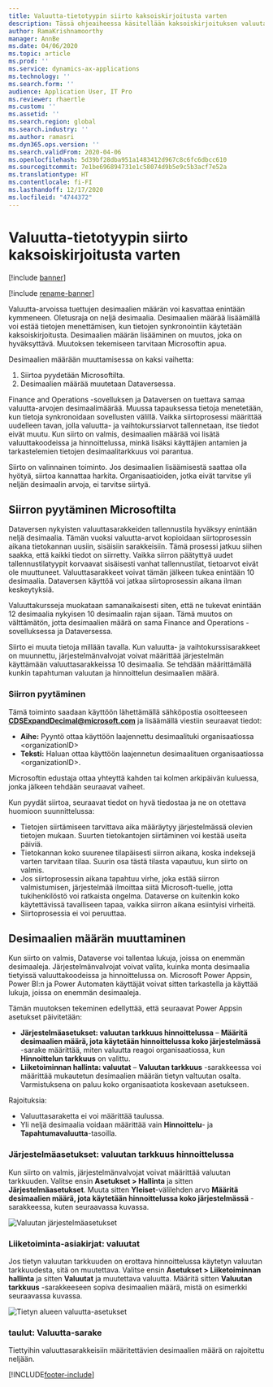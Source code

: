 ```yaml
---
title: Valuutta-tietotyypin siirto kaksoiskirjoitusta varten
description: Tässä ohjeaiheessa käsitellään kaksoiskirjoituksen valuutan osalta tukemien desimaalien määrän muuttamista.
author: RamaKrishnamoorthy
manager: AnnBe
ms.date: 04/06/2020
ms.topic: article
ms.prod: ''
ms.service: dynamics-ax-applications
ms.technology: ''
ms.search.form: ''
audience: Application User, IT Pro
ms.reviewer: rhaertle
ms.custom: ''
ms.assetid: ''
ms.search.region: global
ms.search.industry: ''
ms.author: ramasri
ms.dyn365.ops.version: ''
ms.search.validFrom: 2020-04-06
ms.openlocfilehash: 5d39bf28dba951a1483412d967c8c6fc6dbcc610
ms.sourcegitcommit: 7e1be696894731e1c58074d9b5e9c5b3acf7e52a
ms.translationtype: HT
ms.contentlocale: fi-FI
ms.lasthandoff: 12/17/2020
ms.locfileid: "4744372"
---
```

# <a name="currency-data-type-migration-for-dual-write"></a>Valuutta-tietotyypin siirto kaksoiskirjoitusta varten

[!include [banner](../../includes/banner.md)]

[!include [rename-banner](~/includes/cc-data-platform-banner.md)]

Valuutta-arvoissa tuettujen desimaalien määrän voi kasvattaa enintään kymmeneen. Oletusraja on neljä desimaalia. Desimaalien määrää lisäämällä voi estää tietojen menettämisen, kun tietojen synkronointiin käytetään kaksoiskirjoitusta. Desimaalien määrän lisääminen on muutos, joka on hyväksyttävä. Muutoksen tekemiseen tarvitaan Microsoftin apua.

Desimaalien määrään muuttamisessa on kaksi vaihetta:

1. Siirtoa pyydetään Microsoftilta.
2. Desimaalien määrää muutetaan Dataversessa.

Finance and Operations -sovelluksen ja Dataversen on tuettava samaa valuutta-arvojen desimaalimäärää. Muussa tapauksessa tietoja menetetään, kun tietoja synkronoidaan sovellusten välillä. Vaikka siirtoprosessi määrittää uudelleen tavan, jolla valuutta- ja vaihtokurssiarvot tallennetaan, itse tiedot eivät muutu. Kun siirto on valmis, desimaalien määrää voi lisätä valuuttakoodeissa ja hinnoittelussa, minkä lisäksi käyttäjien antamien ja tarkastelemien tietojen desimaalitarkkuus voi parantua.

Siirto on valinnainen toiminto. Jos desimaalien lisäämisestä saattaa olla hyötyä, siirtoa kannattaa harkita. Organisaatioiden, jotka eivät tarvitse yli neljän desimaalin arvoja, ei tarvitse siirtyä.

## <a name="requesting-migration-from-microsoft"></a>Siirron pyytäminen Microsoftilta

Dataversen nykyisten valuuttasarakkeiden tallennustila hyväksyy enintään neljä desimaalia. Tämän vuoksi valuutta-arvot kopioidaan siirtoprosessin aikana tietokannan uusiin, sisäisiin sarakkeisiin. Tämä prosessi jatkuu siihen saakka, että kaikki tiedot on siirretty. Vaikka siirron päätyttyä uudet tallennustilatyypit korvaavat sisäisesti vanhat tallennustilat, tietoarvot eivät ole muuttuneet. Valuuttasarakkeet voivat tämän jälkeen tukea enintään 10 desimaalia. Dataversen käyttöä voi jatkaa siirtoprosessin aikana ilman keskeytyksiä.

Valuuttakursseja muokataan samanaikaisesti siten, että ne tukevat enintään 12 desimaalia nykyisen 10 desimaalin rajan sijaan. Tämä muutos on välttämätön, jotta desimaalien määrä on sama Finance and Operations -sovelluksessa ja Dataversessa.

Siirto ei muuta tietoja millään tavalla. Kun valuutta- ja vaihtokurssisarakkeet on muunnettu, järjestelmänvalvojat voivat määrittää järjestelmän käyttämään valuuttasarakkeissa 10 desimaalia. Se tehdään määrittämällä kunkin tapahtuman valuutan ja hinnoittelun desimaalien määrä.

### <a name="request-a-migration"></a>Siirron pyytäminen

Tämä toiminto saadaan käyttöön lähettämällä sähköpostia osoitteeseen **CDSExpandDecimal@microsoft.com** ja lisäämällä viestiin seuraavat tiedot:

+ **Aihe:** Pyyntö ottaa käyttöön laajennettu desimaalituki organisaatiossa \<organizationID\>
+ **Teksti:** Haluan ottaa käyttöön laajennetun desimaalituen organisaatiossa \<organizationID\>.

Microsoftin edustaja ottaa yhteyttä kahden tai kolmen arkipäivän kuluessa, jonka jälkeen tehdään seuraavat vaiheet.

Kun pyydät siirtoa, seuraavat tiedot on hyvä tiedostaa ja ne on otettava huomioon suunnittelussa:

+ Tietojen siirtämiseen tarvittava aika määräytyy järjestelmässä olevien tietojen mukaan. Suurten tietokantojen siirtäminen voi kestää useita päiviä.
+ Tietokannan koko suurenee tilapäisesti siirron aikana, koska indeksejä varten tarvitaan tilaa. Suurin osa tästä tilasta vapautuu, kun siirto on valmis.
+ Jos siirtoprosessin aikana tapahtuu virhe, joka estää siirron valmistumisen, järjestelmää ilmoittaa siitä Microsoft-tuelle, jotta tukihenkilöstö voi ratkaista ongelma. Dataverse on kuitenkin koko käytettävissä tavalliseen tapaa, vaikka siirron aikana esiintyisi virheitä.
+ Siirtoprosessia ei voi peruuttaa.

## <a name="changing-the-number-of-decimal-places"></a>Desimaalien määrän muuttaminen

Kun siirto on valmis, Dataverse voi tallentaa lukuja, joissa on enemmän desimaaleja. Järjestelmänvalvojat voivat valita, kuinka monta desimaalia tietyissä valuuttakoodeissa ja hinnoittelussa on. Microsoft Power Appsin, Power BI:n ja Power Automaten käyttäjät voivat sitten tarkastella ja käyttää lukuja, joissa on enemmän desimaaleja.

Tämän muutoksen tekeminen edellyttää, että seuraavat Power Appsin asetukset päivitetään:

+ **Järjestelmäasetukset: valuutan tarkkuus hinnoittelussa** – **Määritä desimaalien määrä, jota käytetään hinnoittelussa koko järjestelmässä** -sarake määrittää, miten valuutta reagoi organisaatiossa, kun **Hinnoittelun tarkkuus** on valittu.
+ **Liiketoiminnan hallinta: valuutat** – **Valuutan tarkkuus** -sarakkeessa voi määrittää mukautetun desimaalien määrän tietyn valtuutan osalta. Varmistuksena on paluu koko organisaatiota koskevaan asetukseen.

Rajoituksia:

+ Valuuttasaraketta ei voi määrittää taulussa.
+ Yli neljä desimaalia voidaan määrittää vain **Hinnoittelu**- ja **Tapahtumavaluutta**-tasoilla.

### <a name="system-settings-currency-precision-for-pricing"></a>Järjestelmäasetukset: valuutan tarkkuus hinnoittelussa

Kun siirto on valmis, järjestelmänvalvojat voivat määrittää valuutan tarkkuuden. Valitse ensin **Asetukset \> Hallinta** ja sitten **Järjestelmäasetukset**. Muuta sitten **Yleiset**-välilehden arvo **Määritä desimaalien määrä, jota käytetään hinnoittelussa koko järjestelmässä** -sarakkeessa, kuten seuraavassa kuvassa.

![Valuutan järjestelmäasetukset](media/currency-system-settings.png)

### <a name="business-management-currencies"></a>Liiketoiminta-asiakirjat: valuutat

Jos tietyn valuutan tarkkuuden on erottava hinnoittelussa käytetyn valuutan tarkkuudesta, sitä on muutettava. Valitse ensin **Asetukset \> Liiketoiminnan hallinta** ja sitten **Valuutat** ja muutettava valuutta. Määritä sitten **Valuutan tarkkuus** -sarakkeeseen sopiva desimaalien määrä, mistä on esimerkki seuraavassa kuvassa.

![Tietyn alueen valuutta-asetukset](media/specific-currency.png)

### <a name="tables-currency-column"></a>taulut: Valuutta-sarake

Tiettyihin valuuttasarakkeisiin määritettävien desimaalien määrä on rajoitettu neljään.


[!INCLUDE[footer-include](../../../../includes/footer-banner.md)]